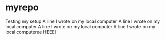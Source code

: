 # myrepo
Testing my setup
A line I wrote on my local computer
A line I wrote on my local computer
A line I wrote on my local computer
A line I wrote on my local computeree
HEEEI
